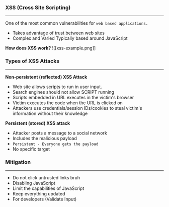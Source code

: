 

### XSS (Cross Site Scripting)
----
One of the most common vulnerabilities for `web based applications.`
- Takes advantage of trust between web sites
- Complex and Varied
Typically based around JavaScript


**How does XSS work?**
![[xss-example.png]]



### Types of XSS Attacks
-----
**Non-persistent (reflected) XSS Attack**
- Web site allows scripts to run in user input.
- Search engines should not allow SCRIPT running
- Scripts embedded in URL executes in the victim's browser
- Victim executes the code when the URL is clicked on 
- Attackers use credentials/session IDs/cookies to steal victim's information without their knowledge


**Persistent (stored) XSS attack**
- Attacker posts a message to a social network
- Includes the malicious payload
- `Persistent - Everyone gets the payload`
- No specific target 


### Mitigation
-----
- Do not click untrusted links bruh
- Disabling JavaScript
- Limit the capabilities of JavaScript
- Keep everything updated
- For developers (Validate Input)

